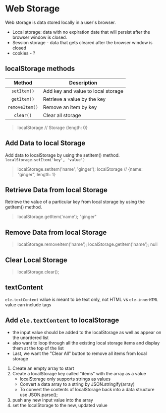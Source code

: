 # Web Storage

Web storage is data stored locally in a user's browser.
*   Local storage: data with no expiration date that will persist after the browser window is closed.
*   Session storage - data that gets cleared after the browser window is closed
*   cookies - ?

## localStorage methods

| Method         | Description                      |
|:--------------:|------------------------------------|
| `setItem()`    | Add key and value to local storage |
| `getItem()`    | Retrieve a value by the key        |
| `removeItem()` | Remove an item by key              | 
| `clear()`      | Clear all storage                  | 

> localStorage // Storage {length: 0}

## Add Data to local Storage

Add data to localStorage by using the setItem() method.
`localStorage.setItem('key', 'value')`

> localStorage.setItem('name', 'ginger');
> localStorage // {name: "ginger", length: 1}

## Retrieve Data from local Storage

Retrieve the value of a particular key from local storage by using the getItem() method.

> localStorage.getItem('name');
> "ginger"

## Remove Data from local Storage
> localStorage.removeItem('name');
> localStorage.getItem('name');
> null 

## Clear Local Storage
> localStorage.clear();

## textContent
`ele.textContent` value is meant to be text only, not HTML
vs 
`ele.innerHTML` value can include tags

## Add `ele.textContent` to localStorage
-   the input value should be added to the localStorage as well as appear on the unordered list
-   also want to loop through all the existing local storage items and display them at the top of the list
-   Last, we want the "Clear All" button to remove all items from local storage

1. Create an empty array to start
2. Create a localStorage key called "items" with the array as a value
    -   localStorage only supports strings as values 
    -   Convert a data array to a string by JSON.stringify(array)
    -   To convert the contents of localStorage back into a data structure use JSON.parse();
3. push any new input value into the array
4. set the localStorage to the new, updated value

<!-- https://www.taniarascia.com/how-to-use-local-storage-with-javascript/ -->



